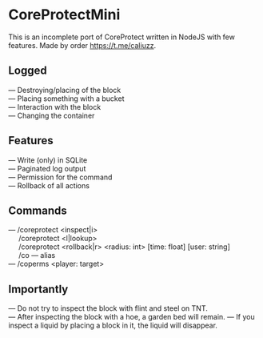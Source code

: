 # CoreProtectMini
This is an incomplete port of CoreProtect written in NodeJS with few features. Made by order https://t.me/caliuzz.
## Logged
— Destroying/placing of the block  
— Placing something with a bucket  
— Interaction with the block  
— Changing the container
## Features
— Write (only) in SQLite  
— Paginated log output  
— Permission for the command  
— Rollback of all actions
## Commands
— /coreprotect <inspect|i>  
⠀⠀/coreprotect <l|lookup> <page>  
⠀⠀/coreprotect <rollback|r> <radius: int> [time: float] [user: string]  
⠀⠀/co — alias  
— /coperms <player: target>
## Importantly
— Do not try to inspect the block with flint and steel on TNT.  
— After inspecting the block with a hoe, a garden bed will remain.
— If you inspect a liquid by placing a block in it, the liquid will disappear.

